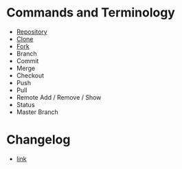 # Commands and Terminology 
   - [Repository](Repository.md)
   - [Clone](Clone.md)
   - [Fork](Fork.md)
   - Branch
   - Commit 
   - Merge 
   - Checkout 
   - Push 
   - Pull 
   - Remote Add / Remove / Show 
   - Status 
   - Master Branch 
    
# Changelog
   - [link](README.MD)